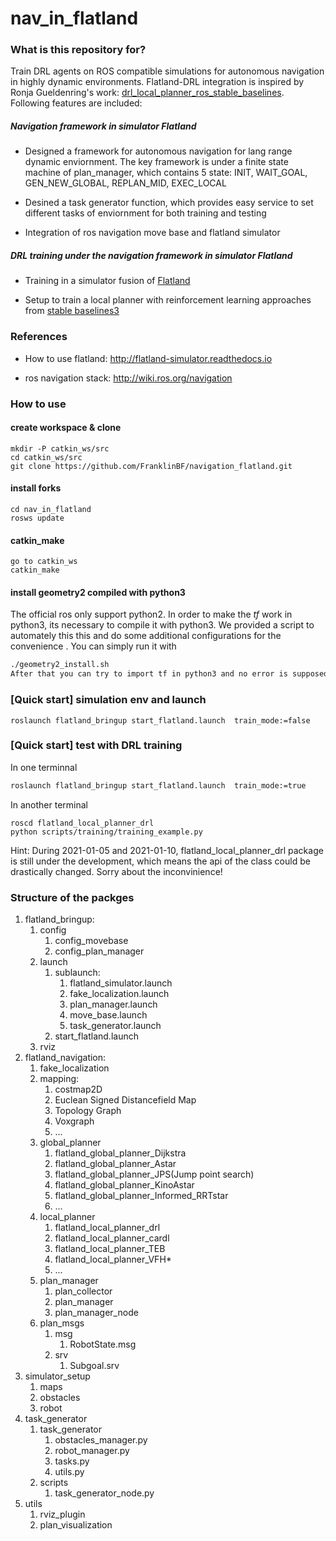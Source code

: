 # nav_in_flatland

### What is this repository for?
Train DRL agents on ROS compatible simulations for autonomous navigation in highly dynamic environments. Flatland-DRL integration is inspired by Ronja Gueldenring's work: [drl_local_planner_ros_stable_baselines](https://github.com/RGring/drl_local_planner_ros_stable_baselines.git). Following features are included:

##### Navigation framework in simulator Flatland
* Designed a framework for autonomous navigation for lang range dynamic enviornment. The key framework is under a finite state machine of plan_manager, which contains 5 state: INIT, WAIT_GOAL, GEN_NEW_GLOBAL, REPLAN_MID, EXEC_LOCAL
*  Desined a task generator function, which provides easy service to set different tasks of enviornment for both training and testing

* Integration of ros navigation move base and flatland simulator

##### DRL training under the navigation framework in simulator Flatland
* Training in a simulator fusion of [Flatland](https://github.com/avidbots/flatland) 
  
* Setup to train a local planner with reinforcement learning approaches from [stable baselines3](https://github.com/DLR-RM/stable-baselines3.git)


### References 
* How to use flatland: http://flatland-simulator.readthedocs.io

* ros navigation stack: http://wiki.ros.org/navigation

### How to use 

#### create workspace & clone

````
mkdir -P catkin_ws/src
cd catkin_ws/src
git clone https://github.com/FranklinBF/navigation_flatland.git
````

#### install forks
````
cd nav_in_flatland
rosws update
````

#### catkin_make
````
go to catkin_ws
catkin_make
````
#### install geometry2 compiled with python3 
The official ros only support python2. In order to make the $tf$ work in python3, its necessary to compile it with python3. We provided a script to automately this this
and do some additional configurations for the convenience . You can simply run it with 
````bash
./geometry2_install.sh
After that you can try to import tf in python3 and no error is supposed to be shown up.
````


### [Quick start] simulation env and launch
````
roslaunch flatland_bringup start_flatland.launch  train_mode:=false
````

### [Quick start] test with DRL training 
In one terminnal
```bash
roslaunch flatland_bringup start_flatland.launch  train_mode:=true
```
In another terminal
```
roscd flatland_local_planner_drl
python scripts/training/training_example.py
```

Hint: During 2021-01-05 and 2021-01-10, flatland_local_planner_drl package is still under the development, which means the api of the class could be drastically changed. Sorry about the inconvinience!




### Structure of the packges

1. flatland_bringup: 
   1. config
      1. config_movebase
      2. config_plan_manager
   2. launch
      1. sublaunch:
         1. flatland_simulator.launch
         2. fake_localization.launch
         3. plan_manager.launch
         4. move_base.launch
         5. task_generator.launch
      2. start_flatland.launch
   3. rviz
2. flatland_navigation:
   1. fake_localization 
   2. mapping:
      1. costmap2D
      2. Euclean Signed Distancefield Map
      3. Topology Graph
      4. Voxgraph
      5. ...
   3. global_planner
      1. flatland_global_planner_Dijkstra
      2. flatland_global_planner_Astar
      3. flatland_global_planner_JPS(Jump point search)
      4. flatland_global_planner_KinoAstar 
      5. flatland_global_planner_Informed_RRTstar
      6. ...
   4. local_planner
      1. flatland_local_planner_drl
      2. flatland_local_planner_cardl
      3. flatland_local_planner_TEB
      4. flatland_local_planner_VFH*
      5. ...
   5. plan_manager
      1. plan_collector
      2. plan_manager
      3. plan_manager_node
   6. plan_msgs
      1. msg
         1. RobotState.msg
      2. srv
         1. Subgoal.srv
3. simulator_setup
   1. maps
   2. obstacles
   3. robot
4. task_generator
   1. task_generator
      1. obstacles_manager.py
      2. robot_manager.py
      3. tasks.py
      4. utils.py
   2. scripts
      1. task_generator_node.py
5. utils
   1. rviz_plugin
   2. plan_visualization

